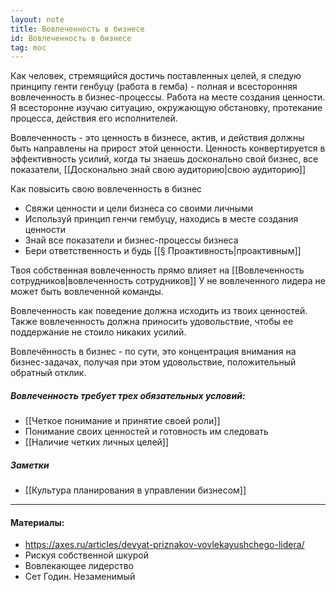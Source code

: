 ```yaml
---
layout: note
title: Вовлеченность в бизнесе
id: Вовлеченность в бизнесе
tag: moc
---
```


Как человек, стремящийся достичь поставленных целей, я следую принципу генти генбуцу (работа в гемба) - полная и всесторонняя вовлеченность в бизнес-процессы. Работа на месте создания ценности. Я всесторонне изучаю ситуацию, окружающую обстановку, протекание процесса, действия его исполнителей. 

Вовлеченность - это ценность в бизнесе, актив, и действия должны быть направлены на прирост этой ценности. Ценность конвертируется в эффективность усилий, когда ты знаешь досконально свой бизнес, все показатели, [[Досконально знай свою аудиторию|свою аудиторию]]

Как повысить свою вовлеченность в бизнес
- Свяжи ценности и цели бизнеса со своими личными
- Используй принцип генчи гембуцу, находись в месте создания ценности
- Знай все показатели и бизнес-процессы бизнеса
- Бери ответственность и будь [[§ Проактивность|проактивным]]

Твоя собственная вовлеченность прямо влияет на [[Вовлеченность сотрудников|вовлеченность сотрудников]] У не вовлеченного лидера не может быть вовлеченной команды.

Вовлеченность как поведение должна исходить из твоих ценностей. Также вовлеченность должна приносить удовольствие, чтобы ее поддержание не стоило никаких усилий. 

Вовлечённость в бизнес - по сути, это концентрация внимания на бизнес-задачах, получая при этом удовольствие, положительный обратный отклик.

##### Вовлеченность требует трех обязательных условий:
- [[Четкое понимание и принятие своей роли]]
- Понимание своих ценностей и готовность им следовать
- [[Наличие четких личных целей]]

##### Заметки
- [[Культура планирования в управлении бизнесом]]



___
#### Материалы:  
- https://axes.ru/articles/devyat-priznakov-vovlekayushchego-lidera/
- Рискуя собственной шкурой
- Вовлекающее лидерство
- Сет Годин. Незаменимый